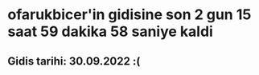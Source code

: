 # ofarukbicer'in gidisine son 2 gun 15 saat 59 dakika 58 saniye kaldi

## Gidis tarihi: 30.09.2022 :(